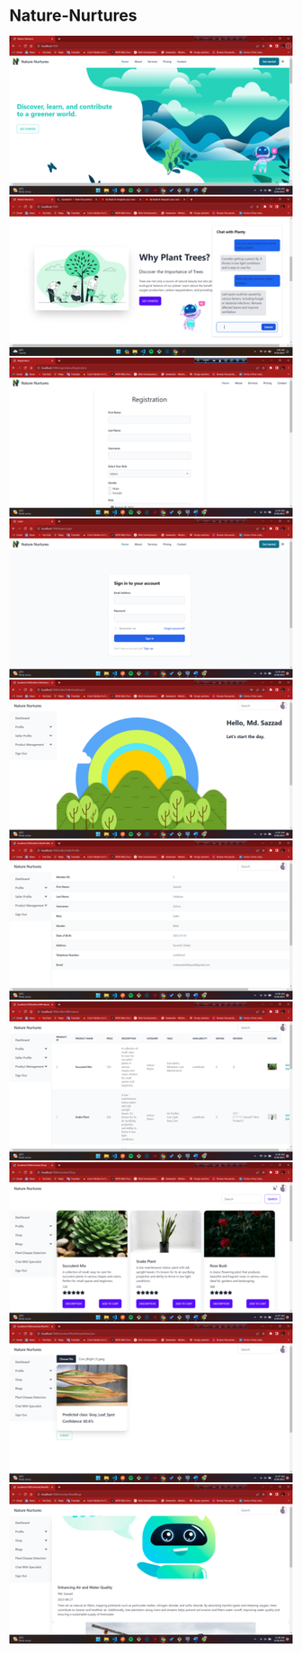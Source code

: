 # Nature-Nurtures
<img src="./ui_design/Screenshot (74).png">
<img src="./ui_design/Screenshot (91).png">
<img src="./ui_design/Screenshot (75).png">
<img src="./ui_design/Screenshot (76).png">
<img src="./ui_design/Screenshot (77).png">
<img src="./ui_design/Screenshot (78).png">
<img src="./ui_design/Screenshot (79).png">
<img src="./ui_design/Screenshot (80).png">
<img src="./ui_design/Screenshot (81).png">
<img src="./ui_design/Screenshot (82).png">
